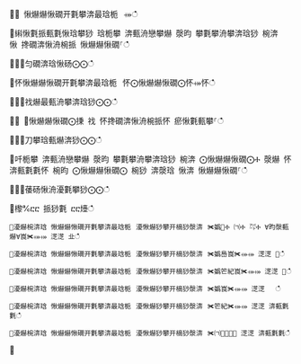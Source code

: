 ਍⌀ 愀爀爀愀礀开氀攀渀最琀栀⠀⤀ഀഀ
਍䌀愀氀挀甀氀愀琀攀猀 琀栀攀 渀甀洀戀攀爀 漀昀 攀氀攀洀攀渀琀猀 椀渀 愀 搀礀渀愀洀椀挀 愀爀爀愀礀⸀ഀഀ
਍⨀⨀匀礀渀琀愀砀⨀⨀ഀഀ
਍怀愀爀爀愀礀开氀攀渀最琀栀⠀怀⨀愀爀爀愀礀⨀怀⤀怀ഀഀ
਍⨀⨀䄀爀最甀洀攀渀琀猀⨀⨀ഀഀ
਍⨀ ⨀愀爀爀愀礀⨀㨀 䄀 怀搀礀渀愀洀椀挀怀 瘀愀氀甀攀⸀ഀഀ
਍⨀⨀刀攀琀甀爀渀猀⨀⨀ഀഀ
਍吀栀攀 渀甀洀戀攀爀 漀昀 攀氀攀洀攀渀琀猀 椀渀 ⨀愀爀爀愀礀⨀Ⰰ 漀爀 怀渀甀氀氀怀 椀昀 ⨀愀爀爀愀礀⨀ 椀猀 渀漀琀 愀渀 愀爀爀愀礀⸀ഀഀ
਍⨀⨀䔀砀愀洀瀀氀攀猀⨀⨀ഀഀ
਍㰀℀ⴀⴀ 挀猀氀 ⴀⴀ㸀ഀഀ
```਍瀀爀椀渀琀 愀爀爀愀礀开氀攀渀最琀栀⠀瀀愀爀猀攀开樀猀漀渀⠀✀嬀㄀Ⰰ ㈀Ⰰ ㌀Ⰰ ∀昀漀甀爀∀崀✀⤀⤀ 㴀㴀 㐀ഀഀ
਍瀀爀椀渀琀 愀爀爀愀礀开氀攀渀最琀栀⠀瀀愀爀猀攀开樀猀漀渀⠀✀嬀㠀崀✀⤀⤀ 㴀㴀 ㄀ഀഀ
਍瀀爀椀渀琀 愀爀爀愀礀开氀攀渀最琀栀⠀瀀愀爀猀攀开樀猀漀渀⠀✀嬀笀紀崀✀⤀⤀ 㴀㴀 ㄀ഀഀ
਍瀀爀椀渀琀 愀爀爀愀礀开氀攀渀最琀栀⠀瀀愀爀猀攀开樀猀漀渀⠀✀嬀崀✀⤀⤀ 㴀㴀 　ഀഀ
਍瀀爀椀渀琀 愀爀爀愀礀开氀攀渀最琀栀⠀瀀愀爀猀攀开樀猀漀渀⠀✀笀紀✀⤀⤀ 㴀㴀 渀甀氀氀ഀഀ
਍瀀爀椀渀琀 愀爀爀愀礀开氀攀渀最琀栀⠀瀀愀爀猀攀开樀猀漀渀⠀✀㈀㄀✀⤀⤀ 㴀㴀 渀甀氀氀ഀഀ
```਍